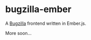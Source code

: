 # bugzilla-ember

A [Bugzilla](https://bugzilla.mozilla.org) frontend written in Ember.js.

More soon...
